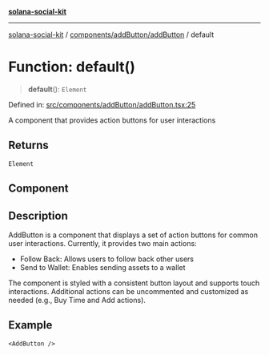 [**solana-social-kit**](../../../../README.md)

***

[solana-social-kit](../../../../README.md) / [components/addButton/addButton](../README.md) / default

# Function: default()

> **default**(): `Element`

Defined in: [src/components/addButton/addButton.tsx:25](https://github.com/SendArcade/solana-social-starter/blob/03568260ca96ed63f77049843c721de1cb011893/src/components/addButton/addButton.tsx#L25)

A component that provides action buttons for user interactions

## Returns

`Element`

## Component

## Description

AddButton is a component that displays a set of action buttons for common user interactions.
Currently, it provides two main actions:
- Follow Back: Allows users to follow back other users
- Send to Wallet: Enables sending assets to a wallet

The component is styled with a consistent button layout and supports
touch interactions. Additional actions can be uncommented and customized
as needed (e.g., Buy Time and Add actions).

## Example

```tsx
<AddButton />
```
